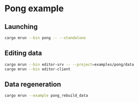 # Pong example

## Launching

```sh
cargo mrun --bin pong -- --standalone
```

## Editing data

```sh
cargo mrun --bin editor-srv -- --project=examples/pong/data
cargo mrun --bin editor-client
```

## Data regeneration

```sh
cargo mrun --example pong_rebuild_data
```
